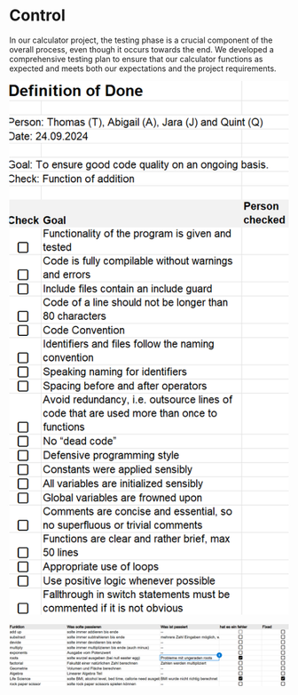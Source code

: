 # Control
In our calculator project, the testing phase is a crucial component of the overall process, even though it occurs towards the end. We developed a comprehensive testing plan to ensure that our calculator functions as expected and meets both our expectations and the project requirements.

![Definition of done](https://github.com/tlsstern/BLJ2024_TR_Tho-Abi-Jar-Qui/blob/main/Taschenrechner/Documentation/Images/Definition%20of%20done_Calculator_control.png)

![test protocol](https://github.com/tlsstern/BLJ2024_TR_Tho-Abi-Jar-Qui/blob/main/Taschenrechner/Documentation/Images/Screenshot%202024-09-26%20105413.png)
